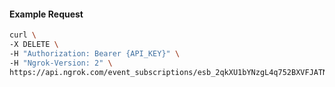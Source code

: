 <!-- Code generated for API Clients. DO NOT EDIT. -->

#### Example Request

```bash
curl \
-X DELETE \
-H "Authorization: Bearer {API_KEY}" \
-H "Ngrok-Version: 2" \
https://api.ngrok.com/event_subscriptions/esb_2qkXU1bYNzgL4q752BXVFJATNTg/sources/ip_policy_updated.v0
```
